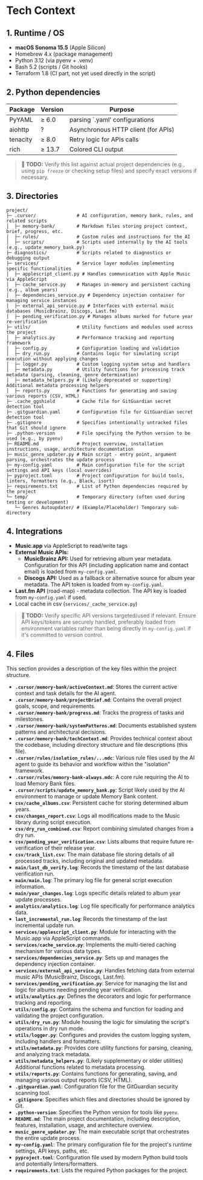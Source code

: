 # Tech Context

## 1. Runtime / OS

- **macOS Sonoma 15.5** (Apple Silicon)
- Homebrew 4.x (package management)
- Python 3.12 (via pyenv + .venv)
- Bash 5.2 (scripts / Git hooks)
- Terraform 1.8 (CI part, not yet used directly in the script)

## 2. Python dependencies

| Package  | Version | Purpose                             |
| -------- | ------- | ----------------------------------- |
| PyYAML   | ≥ 6.0   | parsing `.yaml' configurations      |
| aiohttp  | ?       | Asynchronous HTTP client (for APIs) |
| tenacity | ≥ 8.0   | Retry logic for APIs calls          |
| rich     | ≥ 13.7  | Colored CLI output                  |

> **📝 TODO:** Verify this list against actual project dependencies (e.g., using `pip freeze` or checking setup files) and specify exact versions if necessary.

## 3. Directories

```shell
project/
├─ .cursor/               # AI configuration, memory bank, rules, and related scripts
│  ├─ memory-bank/        # Markdown files storing project context, brief, progress, etc.
│  ├─ rules/              # Custom rules and instructions for the AI
│  ├─ scripts/            # Scripts used internally by the AI tools (e.g., update_memory_bank.py)
├─ diagnostics/           # Scripts related to diagnostics or debugging output
├─ services/              # Service layer modules implementing specific functionalities
│  ├─ applescript_client.py # Handles communication with Apple Music via AppleScript
│  ├─ cache_service.py    # Manages in-memory and persistent caching (e.g., album years)
│  ├─ dependencies_service.py # Dependency injection container for managing service instances
│  ├─ external_api_service.py # Interfaces with external music databases (MusicBrainz, Discogs, Last.fm)
│  ├─ pending_verification.py # Manages albums marked for future year re-verification
├─ utils/                 # Utility functions and modules used across the project
│  ├─ analytics.py        # Performance tracking and reporting framework
│  ├─ config.py           # Configuration loading and validation
│  ├─ dry_run.py          # Contains logic for simulating script execution without applying changes
│  ├─ logger.py           # Custom logging system setup and handlers
│  ├─ metadata.py         # Utility functions for processing track metadata (parsing, cleaning, genre determination)
│  ├─ metadata_helpers.py # (Likely deprecated or supporting) Additional metadata processing helpers
│  ├─ reports.py          # Functions for generating and saving various reports (CSV, HTML)
├─ .cache_ggshield        # Cache file for GitGuardian secret detection tool
├─ .gitguardian.yaml      # Configuration file for GitGuardian secret detection tool
├─ .gitignore             # Specifies intentionally untracked files that Git should ignore
├─ .python-version        # File specifying the Python version to be used (e.g., by pyenv)
├─ README.md              # Project overview, installation instructions, usage, architecture documentation
├─ music_genre_updater.py # Main script - entry point, argument parsing, orchestrates the update process
├─ my-config.yaml         # Main configuration file for the script settings and API keys (local overrides)
├─ pyproject.toml         # Project configuration for build tools, linters, formatters (e.g., Black, isort)
├─ requirements.txt       # List of Python dependencies required by the project
└─ temp/                  # Temporary directory (often used during testing or development)
   └─ Genres Autoupdater/ # (Example/Placeholder) Temporary sub-directory
```

## 4. Integrations

- **Music.app** via AppleScript to read/write tags
- **External Music APIs:**
  - **MusicBrainz API:** Used for retrieving album year metadata. Configuration for this API (including application name and contact email) is loaded from `my-config.yaml`.
  - **Discogs API:** Used as a fallback or alternative source for album year metadata. The API token is loaded from `my-config.yaml`.
- **Last.fm API** (road-map) - metadata collection. The API key is loaded from `my-config.yaml` if used.
- Local cache in csv (`services/_cache_service.py`)

> **📝 TODO:** Verify specific API versions targeted/used if relevant. Ensure API keys/tokens are securely handled, preferably loaded from environment variables rather than being directly in `my-config.yaml` if it's committed to version control.

## 4. Files

This section provides a description of the key files within the project structure.

- **`.cursor/memory-bank/activeContext.md`**: Stores the current active context and task details for the AI agent.
- **`.cursor/memory-bank/projectBrief.md`**: Contains the overall project goals, scope, and requirements.
- **`.cursor/memory-bank/progress.md`**: Tracks the progress of tasks and milestones.
- **`.cursor/memory-bank/systemPatterns.md`**: Documents established system patterns and architectural decisions.
- **`.cursor/memory-bank/techContext.md`**: Provides technical context about the codebase, including directory structure and file descriptions (this file).
- **`.cursor/rules/isolation_rules/...mdc`**: Various rule files used by the AI agent to guide its behavior and workflow within the "isolation" framework.
- **`.cursor/rules/memory-bank-always.mdc`**: A core rule requiring the AI to load Memory Bank files.
- **`.cursor/scripts/update_memory_bank.py`**: Script likely used by the AI environment to manage or update Memory Bank content.
- **`csv/cache_albums.csv`**: Persistent cache for storing determined album years.
- **`csv/changes_report.csv`**: Logs all modifications made to the Music library during script execution.
- **`csv/dry_run_combined.csv`**: Report combining simulated changes from a dry run.
- **`csv/pending_year_verification.csv`**: Lists albums that require future re-verification of their release year.
- **`csv/track_list.csv`**: The main database file storing details of all processed tracks, including original and updated metadata.
- **`main/last_db_verify.log`**: Records the timestamp of the last database verification run.
- **`main/main.log`**: The primary log file for general script execution information.
- **`main/year_changes.log`**: Logs specific details related to album year update processes.
- **`analytics/analytics.log`**: Log file specifically for performance analytics data.
- **`last_incremental_run.log`**: Records the timestamp of the last incremental update run.
- **`services/applescript_client.py`**: Module for interacting with the Music.app via AppleScript commands.
- **`services/cache_service.py`**: Implements the multi-tiered caching mechanism for various data types.
- **`services/dependencies_service.py`**: Sets up and manages the dependency injection container.
- **`services/external_api_service.py`**: Handles fetching data from external music APIs (MusicBrainz, Discogs, Last.fm).
- **`services/pending_verification.py`**: Service for managing the list and logic for albums needing pending year verification.
- **`utils/analytics.py`**: Defines the decorators and logic for performance tracking and reporting.
- **`utils/config.py`**: Contains the schema and function for loading and validating the project configuration.
- **`utils/dry_run.py`**: Module housing the logic for simulating the script's operations in dry run mode.
- **`utils/logger.py`**: Configures and provides the custom logging system, including handlers and formatters.
- **`utils/metadata.py`**: Provides core utility functions for parsing, cleaning, and analyzing track metadata.
- **`utils/metadata_helpers.py`**: (Likely supplementary or older utilities) Additional functions related to metadata processing.
- **`utils/reports.py`**: Contains functions for generating, saving, and managing various output reports (CSV, HTML).
- **`.gitguardian.yaml`**: Configuration file for the GitGuardian security scanning tool.
- **`.gitignore`**: Specifies which files and directories should be ignored by Git.
- **`.python-version`**: Specifies the Python version for tools like `pyenv`.
- **`README.md`**: The main project documentation, including description, features, installation, usage, and architecture overview.
- **`music_genre_updater.py`**: The main executable script that orchestrates the entire update process.
- **`my-config.yaml`**: The primary configuration file for the project's runtime settings, API keys, paths, etc.
- **`pyproject.toml`**: Configuration file used by modern Python build tools and potentially linters/formatters.
- **`requirements.txt`**: Lists the required Python packages for the project.
